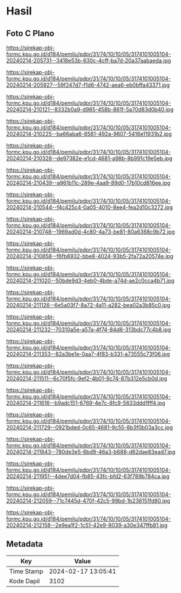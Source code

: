 # Hasil

## Foto C Plano

https://sirekap-obj-formc.kpu.go.id/d184/pemilu/pdpr/31/74/10/10/05/3174101005104-20240214-205731--3418e53b-630c-4cff-ba7d-20a37aabaeda.jpg

https://sirekap-obj-formc.kpu.go.id/d184/pemilu/pdpr/31/74/10/10/05/3174101005104-20240214-205927--59f247d7-f1d6-4742-aea6-eb0bffa43371.jpg

https://sirekap-obj-formc.kpu.go.id/d184/pemilu/pdpr/31/74/10/10/05/3174101005104-20240214-210121--8332b0a9-d985-458b-861f-5a70d83d0b40.jpg

https://sirekap-obj-formc.kpu.go.id/d184/pemilu/pdpr/31/74/10/10/05/3174101005104-20240214-210225--ba66aba6-8581-492a-9607-5416e11931b2.jpg

https://sirekap-obj-formc.kpu.go.id/d184/pemilu/pdpr/31/74/10/10/05/3174101005104-20240214-210328--de97382e-e1cd-4681-a98b-8b991c19e5eb.jpg

https://sirekap-obj-formc.kpu.go.id/d184/pemilu/pdpr/31/74/10/10/05/3174101005104-20240214-210439--a961b11c-289e-4aa9-89d0-17b10cd816ee.jpg

https://sirekap-obj-formc.kpu.go.id/d184/pemilu/pdpr/31/74/10/10/05/3174101005104-20240214-210544--f4c425c4-0a05-4010-8ee4-fea2d10c3272.jpg

https://sirekap-obj-formc.kpu.go.id/d184/pemilu/pdpr/31/74/10/10/05/3174101005104-20240214-210748--1969ad0d-4c80-4a73-be81-80a6368c9b72.jpg

https://sirekap-obj-formc.kpu.go.id/d184/pemilu/pdpr/31/74/10/10/05/3174101005104-20240214-210858--f6fb6932-bbe8-4024-93b5-2fa72a20574e.jpg

https://sirekap-obj-formc.kpu.go.id/d184/pemilu/pdpr/31/74/10/10/05/3174101005104-20240214-211020--50bde9d3-4eb0-4bde-a74d-ae2c0cca4b71.jpg

https://sirekap-obj-formc.kpu.go.id/d184/pemilu/pdpr/31/74/10/10/05/3174101005104-20240214-211126--6e5a03f7-8a72-4a11-a282-bea02a3b85c0.jpg

https://sirekap-obj-formc.kpu.go.id/d184/pemilu/pdpr/31/74/10/10/05/3174101005104-20240214-211232--70310a5e-a57a-4f74-84d8-313bdc77c4b8.jpg

https://sirekap-obj-formc.kpu.go.id/d184/pemilu/pdpr/31/74/10/10/05/3174101005104-20240214-211353--82a3be1e-0aa7-4f83-b331-a73555c73f06.jpg

https://sirekap-obj-formc.kpu.go.id/d184/pemilu/pdpr/31/74/10/10/05/3174101005104-20240214-211511--6c70f5fc-9ef2-4b01-9c74-87b312e5cb0d.jpg

https://sirekap-obj-formc.kpu.go.id/d184/pemilu/pdpr/31/74/10/10/05/3174101005104-20240214-211616--b9adc151-6769-4e7c-8fc9-5633ddd1fff4.jpg

https://sirekap-obj-formc.kpu.go.id/d184/pemilu/pdpr/31/74/10/10/05/3174101005104-20240214-211729--0921bded-0c65-4681-9c55-8b3f0b03a3cc.jpg

https://sirekap-obj-formc.kpu.go.id/d184/pemilu/pdpr/31/74/10/10/05/3174101005104-20240214-211843--780de3e5-6bd9-46a3-b688-d62dae83ead7.jpg

https://sirekap-obj-formc.kpu.go.id/d184/pemilu/pdpr/31/74/10/10/05/3174101005104-20240214-211951--4dee7d04-fb85-43fc-bfd2-63f789b784ca.jpg

https://sirekap-obj-formc.kpu.go.id/d184/pemilu/pdpr/31/74/10/10/05/3174101005104-20240214-212059--71c7445d-470f-42c5-99bd-1b238151fd80.jpg

https://sirekap-obj-formc.kpu.go.id/d184/pemilu/pdpr/31/74/10/10/05/3174101005104-20240214-212158--2e9ea1f2-1c51-42e9-8039-a30e347ffb81.jpg


## Metadata

| Key        | Value               |
| ---------- | ------------------- |
| Time Stamp | 2024-02-17 13:05:41 |
| Kode Dapil | 3102                |



